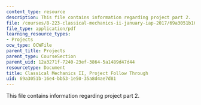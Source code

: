 ```yaml
---
content_type: resource
description: This file contains information regarding project part 2.
file: /courses/8-223-classical-mechanics-ii-january-iap-2017/69a3051b16e4bb531e5035a8d4ae7d81_MIT8_223IAP17_ProjectPart2.pdf
file_type: application/pdf
learning_resource_types:
- Projects
ocw_type: OCWFile
parent_title: Projects
parent_type: CourseSection
parent_uid: 12a3271f-7240-23ef-3864-5a1489d47d44
resourcetype: Document
title: Classical Mechanics II, Project Follow Through
uid: 69a3051b-16e4-bb53-1e50-35a8d4ae7d81
---
```

This file contains information regarding project part 2.

